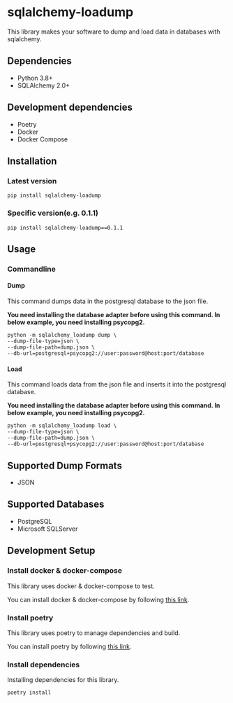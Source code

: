 # sqlalchemy-loadump
This library makes your software to dump and load data in databases with sqlalchemy.


## Dependencies
- Python 3.8+
- SQLAlchemy 2.0+


## Development dependencies
- Poetry
- Docker
- Docker Compose


## Installation
### Latest version
```pip install sqlalchemy-loadump```

### Specific version(e.g. 0.1.1)
```pip install sqlalchemy-loadump==0.1.1```


## Usage
### Commandline
#### Dump
This command dumps data in the postgresql database to the json file.

**You need installing the database adapter before using this command. In below example, you need installing psycopg2.**

```commandline
python -m sqlalchemy_loadump dump \
--dump-file-type=json \
--dump-file-path=dump.json \
--db-url=postgresql+psycopg2://user:password@host:port/database
```

#### Load
This command loads data from the json file and inserts it into the postgresql database.

**You need installing the database adapter before using this command. In below example, you need installing psycopg2.**

```commandline
python -m sqlalchemy_loadump load \
--dump-file-type=json \
--dump-file-path=dump.json \
--db-url=postgresql+psycopg2://user:password@host:port/database
```

## Supported Dump Formats
- JSON


## Supported Databases
- PostgreSQL
- Microsoft SQLServer


## Development Setup
### Install docker & docker-compose
This library uses docker & docker-compose to test.

You can install docker & docker-compose by following [this link](https://docs.docker.com/engine/install/).

### Install poetry
This library uses poetry to manage dependencies and build.

You can install poetry by following [this link](https://python-poetry.org/docs/).

### Install dependencies
Installing dependencies for this library.

```commandline
poetry install
```
